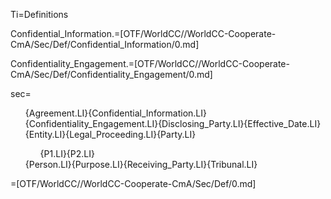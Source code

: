 Ti=Definitions

Confidential_Information.=[OTF/WorldCC//WorldCC-Cooperate-CmA/Sec/Def/Confidential_Information/0.md]

Confidentiality_Engagement.=[OTF/WorldCC//WorldCC-Cooperate-CmA/Sec/Def/Confidentiality_Engagement/0.md]

sec=<ul type="none">{Agreement.LI}{Confidential_Information.LI}{Confidentiality_Engagement.LI}{Disclosing_Party.LI}{Effective_Date.LI}{Entity.LI}{Legal_Proceeding.LI}{Party.LI}<ol>{P1.LI}{P2.LI}</ol>{Person.LI}{Purpose.LI}{Receiving_Party.LI}{Tribunal.LI}</ul>

=[OTF/WorldCC//WorldCC-Cooperate-CmA/Sec/Def/0.md]
